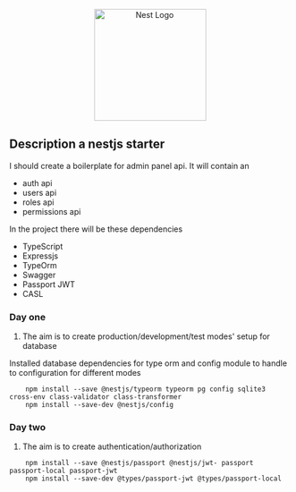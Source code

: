 <p align="center">
  <a href="http://nestjs.com/" target="blank"><img src="https://nestjs.com/img/logo-small.svg" width="200" alt="Nest Logo" /></a>
</p>

[circleci-image]: https://img.shields.io/circleci/build/github/nestjs/nest/master?token=abc123def456

[circleci-url]: https://circleci.com/gh/nestjs/nest

## Description a nestjs starter

I should create a boilerplate for admin panel api. It will contain an

* auth api
* users api
* roles api
* permissions api

In the project there will be these dependencies

* TypeScript
* Expressjs
* TypeOrm
* Swagger
* Passport JWT
* CASL

### Day one

1. The aim is to create production/development/test modes' setup for database

Installed database dependencies for type orm and config module to handle to 
configuration for different modes

```    
    npm install --save @nestjs/typeorm typeorm pg config sqlite3 cross-env class-validator class-transformer
    npm install --save-dev @nestjs/config
```

### Day two

1. The aim is to create authentication/authorization

```    
    npm install --save @nestjs/passport @nestjs/jwt- passport passport-local passport-jwt
    npm install --save-dev @types/passport-jwt @types/passport-local
```